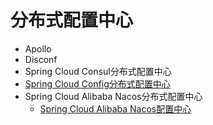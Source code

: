 
# 分布式配置中心
* Apollo
* Disconf
* Spring Cloud Consul分布式配置中心
* [Spring Cloud Config分布式配置中心](https://github.com/stevenli91748/JAVA-Architecture/blob/master/JAVA%20Framework/Spring%20Cloud/Spring%20Cloud%E5%8E%9F%E7%94%9F%E5%8F%8A%E5%85%B6%E4%BB%96%E6%95%B4%E5%90%88%E7%BB%84%E4%BB%B6/Config.md)
* Spring Cloud Alibaba Nacos分布式配置中心
  * [Spring Cloud Alibaba Nacos配置中心](https://github.com/stevenli91748/JAVA-Architecture/blob/master/JAVA%20Framework/Spring%20Cloud/Spring%20Cloud%20Alibaba%E5%A5%97%E4%BB%B6/Nacos%E9%85%8D%E7%BD%AE%E4%B8%AD%E5%BF%83.md)

